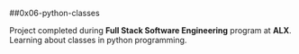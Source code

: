 ##0x06-python-classes

Project completed during **Full Stack Software Engineering** program at **ALX**. Learning about classes in python programming.

